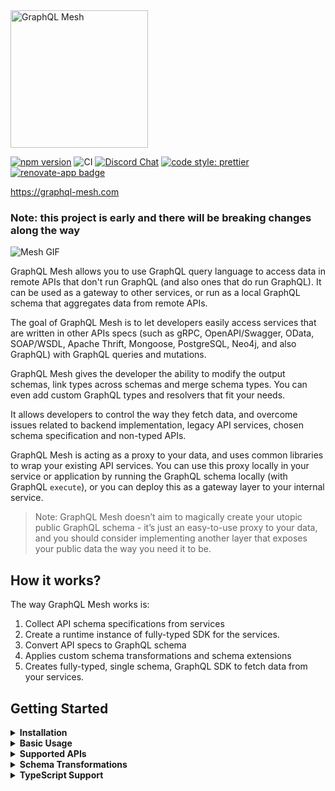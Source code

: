 <img src="https://graphql-mesh.com/img/mesh-text-logo.svg" alt="GraphQL Mesh" width="220">

[![npm version](https://badge.fury.io/js/%40graphql-mesh%2Fcli.svg)](https://badge.fury.io/js/%40graphql-mesh%2Fcli)
![CI](https://github.com/Urigo/graphql-mesh/workflows/CI/badge.svg)
[![Discord Chat](https://img.shields.io/discord/625400653321076807)](https://discord.gg/xud7bH9)
[![code style: prettier](https://img.shields.io/badge/code_style-prettier-ff69b4.svg?style=flat-square)](https://github.com/prettier/prettier)
[![renovate-app badge][renovate-badge]][renovate-app]

[renovate-badge]: https://img.shields.io/badge/renovate-app-blue.svg
[renovate-app]: https://renovateapp.com/

https://graphql-mesh.com

### Note: this project is early and there will be breaking changes along the way

![Mesh GIF](./website/static/img/twitter_1200X345.gif)

GraphQL Mesh allows you to use GraphQL query language to access data in remote APIs that don't run GraphQL (and also ones that do run GraphQL).
It can be used as a gateway to other services, or run as a local GraphQL schema that aggregates data from remote APIs.

The goal of GraphQL Mesh is to let developers easily access services that are written in other APIs specs (such as gRPC, OpenAPI/Swagger, OData, SOAP/WSDL, Apache Thrift, Mongoose, PostgreSQL, Neo4j, and also GraphQL) with GraphQL queries and mutations.

GraphQL Mesh gives the developer the ability to modify the output schemas, link types across schemas and merge schema types. You can even add custom GraphQL types and resolvers that fit your needs.

It allows developers to control the way they fetch data, and overcome issues related to backend implementation, legacy API services, chosen schema specification and non-typed APIs.

GraphQL Mesh is acting as a proxy to your data, and uses common libraries to wrap your existing API services. You can use this proxy locally in your service or application by running the GraphQL schema locally (with GraphQL `execute`), or you can deploy this as a gateway layer to your internal service.

> Note: GraphQL Mesh doesn’t aim to magically create your utopic public GraphQL schema - it’s just an easy-to-use proxy to your data, and you should consider implementing another layer that exposes your public data the way you need it to be.

## How it works?

The way GraphQL Mesh works is:

1. Collect API schema specifications from services
2. Create a runtime instance of fully-typed SDK for the services.
3. Convert API specs to GraphQL schema
4. Applies custom schema transformations and schema extensions
5. Creates fully-typed, single schema, GraphQL SDK to fetch data from your services.

## Getting Started

<details>
<summary><strong>Installation</strong></summary>
<p>

GraphQL Mesh comes in multiple packages, which you should install according to your needs.

To get started with the basics, install the following:

```
$ yarn add graphql @graphql-mesh/runtime @graphql-mesh/cli
```

Then, you need to install a Mesh handler, according to your API needs. You can see the list of all available built-in handlers in this README, under the `Supported APIs` section.

For example, if you wish to use OpenAPI handler, install the handler that matches you're needs:

```
$ yarn add graphql @graphql-mesh/openapi
```

Then, this handler will be available for you to use in your config file.

</p>
</details>

<details>
<summary><strong>Basic Usage</strong></summary>
<p>

https://graphql-mesh.com/docs/getting-started/basic-example

</p>
</details>

<details>
<summary><strong>Supported APIs</strong></summary>
<p>

https://graphql-mesh.com/docs/handlers/available-handlers

</p>
</details>

<details>
<summary><strong>Schema Transformations</strong></summary>
<p>

https://graphql-mesh.com/docs/getting-started/mesh-transforms

</p>
</details>

<details>
<summary><strong>TypeScript Support</strong></summary>
<p>

https://graphql-mesh.com/docs/recipes/typescript

</p>
</details>
